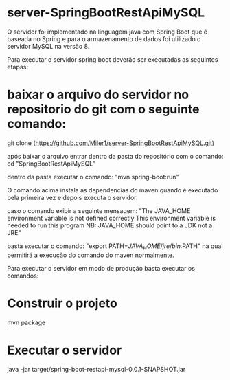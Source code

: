 # server-SpringBootRestApiMySQL

O servidor foi implementado na linguagem java com Spring Boot que é baseada no Spring e para o armazenamento de dados foi utilizado o servidor MySQL na versão 8.

Para executar o servidor spring boot deverão ser executadas as seguintes etapas:

# baixar o arquivo do servidor no repositorio do git com o seguinte comando:
git clone (https://github.com/Miler1/server-SpringBootRestApiMySQL.git)

após baixar o arquivo entrar dentro da pasta do repositório com o comando:
cd "SpringBootRestApiMySQL"

dentro da pasta executar o comando:
"mvn spring-boot:run"

O comando acima instala as dependencias do maven quando é executado pela primeira vez e depois executa o servidor.

caso o comando exibir a seguinte mensagem: 
"The JAVA_HOME environment variable is not defined correctly This environment variable is needed to run this program NB: JAVA_HOME should point to a JDK not a JRE" 

basta executar o comando:
"export PATH=$JAVA_HOME/jre/bin:$PATH" na qual permitirá a execução do comando do maven normalmente.

Para executar o servidor em modo de produção basta executar os comandos:
# Construir o projeto
mvn package 
# Executar o servidor 
java -jar target/spring-boot-restapi-mysql-0.0.1-SNAPSHOT.jar

